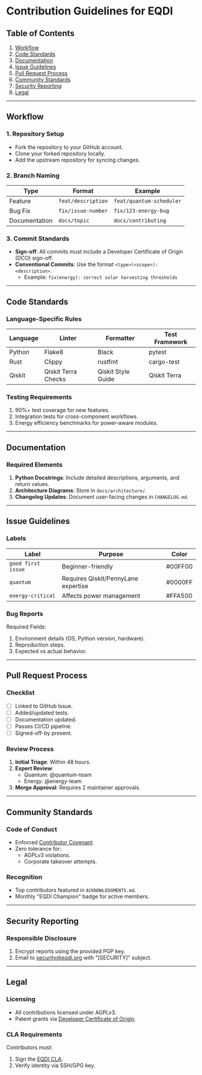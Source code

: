 # Contribution Guidelines for EQDI

## Table of Contents
1. [Workflow](#workflow)  
2. [Code Standards](#code-standards)  
3. [Documentation](#documentation)  
4. [Issue Guidelines](#issue-guidelines)  
5. [Pull Request Process](#pull-request-process)  
6. [Community Standards](#community-standards)  
7. [Security Reporting](#security-reporting)  
8. [Legal](#legal)  

---

## Workflow

### 1. Repository Setup
- Fork the repository to your GitHub account.
- Clone your forked repository locally.
- Add the upstream repository for syncing changes.

### 2. Branch Naming
| Type              | Format               | Example                |
|-------------------|----------------------|------------------------|
| Feature           | `feat/description`   | `feat/quantum-scheduler` |
| Bug Fix           | `fix/issue-number`   | `fix/123-energy-bug`   |
| Documentation     | `docs/topic`         | `docs/contributing`    |

### 3. Commit Standards
- **Sign-off**: All commits must include a Developer Certificate of Origin (DCO) sign-off.
- **Conventional Commits**: Use the format `<type>(<scope>): <description>`.
  - Example: `fix(energy): correct solar harvesting thresholds`

---

## Code Standards

### Language-Specific Rules
| Language | Linter              | Formatter           | Test Framework |
|----------|---------------------|---------------------|----------------|
| Python   | Flake8              | Black               | pytest         |
| Rust     | Clippy              | rustfmt             | cargo-test     |
| Qiskit   | Qiskit Terra Checks | Qiskit Style Guide  | Qiskit Terra   |

### Testing Requirements
1. 90%+ test coverage for new features.
2. Integration tests for cross-component workflows.
3. Energy efficiency benchmarks for power-aware modules.

---

## Documentation

### Required Elements
1. **Python Docstrings**: Include detailed descriptions, arguments, and return values.
2. **Architecture Diagrams**: Store in `docs/architecture/`.
3. **Changelog Updates**: Document user-facing changes in `CHANGELOG.md`.

---

## Issue Guidelines

### Labels
| Label              | Purpose                                  | Color   |
|--------------------|------------------------------------------|---------|
| `good first issue` | Beginner-friendly                        | #00FF00 |
| `quantum`          | Requires Qiskit/PennyLane expertise      | #0000FF |
| `energy-critical`  | Affects power management                 | #FFA500 |

### Bug Reports
Required Fields:
1. Environment details (OS, Python version, hardware).
2. Reproduction steps.
3. Expected vs actual behavior.

---

## Pull Request Process

### Checklist
- [ ] Linked to GitHub Issue.
- [ ] Added/updated tests.
- [ ] Documentation updated.
- [ ] Passes CI/CD pipeline.
- [ ] Signed-off-by present.

### Review Process
1. **Initial Triage**: Within 48 hours.
2. **Expert Review**:
   - Quantum: @quantum-team
   - Energy: @energy-team
3. **Merge Approval**: Requires 2 maintainer approvals.

---

## Community Standards

### Code of Conduct
- Enforced [Contributor Covenant](CODE_OF_CONDUCT.md).
- Zero tolerance for:
  - AGPLv3 violations.
  - Corporate takeover attempts.

### Recognition
- Top contributors featured in `ACKNOWLEDGMENTS.md`.
- Monthly "EQDI Champion" badge for active members.

---

## Security Reporting

### Responsible Disclosure
1. Encrypt reports using the provided PGP key.
2. Email to security@eqdi.org with "[SECURITY]" subject.

---

## Legal

### Licensing
- All contributions licensed under AGPLv3.
- Patent grants via [Developer Certificate of Origin](https://developercertificate.org/).

### CLA Requirements
Contributors must:
1. Sign the [EQDI CLA](https://cla.eqdi.org).
2. Verify identity via SSH/GPG key.
